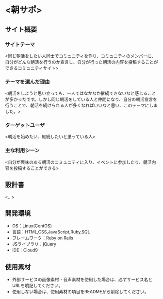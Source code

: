 # <朝サポ>

## サイト概要
### サイトテーマ
<同じ朝活をしたい人同士でコミュニティを作り、コミュニティのメンバーに、自分がどんな朝活を行うのか宣言し、自分が行った朝活の内容を投稿することができるコミュニティサイト>

### テーマを選んだ理由
<朝活をしようと思い立っても、一人ではなかなか継続できないなと感じることが多かったです。しかし同じ朝活をしている人と仲間になり、自分の朝活宣言を行うことで、朝活を続けられる人が多くなればいいなと思い、このテーマにしました。>

### ターゲットユーザ
<朝活を始めたい、継続したいと思っている人>

### 主な利用シーン
<自分が興味のある朝活のコミュニティに入り、イベントに参加したり、朝活内容を投稿することができる>

## 設計書
<...>

## 開発環境
- OS：Linux(CentOS)
- 言語：HTML,CSS,JavaScript,Ruby,SQL
- フレームワーク：Ruby on Rails
- JSライブラリ：jQuery
- IDE：Cloud9

## 使用素材
- 外部サービスの画像素材・音声素材を使用した場合は、必ずサービス名とURLを明記してください。
- 使用しない場合は、使用素材の項目をREADMEから削除してください。